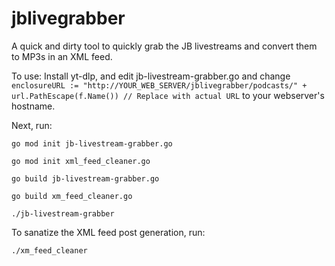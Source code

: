 # jblivegrabber
A quick and dirty tool to quickly grab the JB livestreams and convert them to MP3s in an XML feed.

To use: Install yt-dlp, and edit jb-livestream-grabber.go and change ``enclosureURL := "http://YOUR_WEB_SERVER/jblivegrabber/podcasts/" + url.PathEscape(f.Name()) // Replace with actual URL`` to your webserver's hostname.

Next, run:

``go mod init jb-livestream-grabber.go``

``go mod init xml_feed_cleaner.go``

``go build jb-livestream-grabber.go``

``go build xm_feed_cleaner.go``

``./jb-livestream-grabber``

To sanatize the XML feed post generation, run:

``./xm_feed_cleaner``
